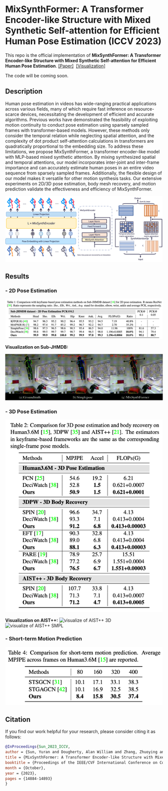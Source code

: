 # MixSynthFormer: A Transformer Encoder-like Structure with Mixed Synthetic Self-attention for Efficient Human Pose Estimation (ICCV 2023)

This repo is the official implementation of **MixSynthFormer: A Transformer Encoder-like Structure with Mixed Synthetic Self-attention for Efficient Human Pose Estimation**. [[Paper]](https://openaccess.thecvf.com/content/ICCV2023/papers/Sun_MixSynthFormer_A_Transformer_Encoder-like_Structure_with_Mixed_Synthetic_Self-attention_for_ICCV_2023_paper.pdf)  [[Visualization]](https://youtu.be/8hkw3H2dlqc?si=noGXL4-uLqMg6GyZ)

The code will be coming soon.

## Description
Human pose estimation in videos has wide-ranging practical applications across various fields, many of which require fast inference on resource-scarce devices, necessitating the development of efficient and accurate algorithms. Previous works have demonstrated the feasibility of exploiting motion continuity to conduct pose estimation using sparsely sampled frames with transformer-based models. However, these methods only consider the temporal relation while neglecting spatial attention, and the complexity of dot product self-attention calculations in transformers are quadratically proportional to the embedding size. To address these limitations, we propose MixSynthFormer, a transformer encoder-like model with MLP-based mixed synthetic attention. By mixing synthesized spatial and temporal attentions, our model incorporates inter-joint and inter-frame importance and can accurately estimate human poses in an entire video sequence from sparsely sampled frames. Additionally, the flexible design of our model makes it versatile for other motion synthesis tasks. Our extensive experiments on 2D/3D pose estimation, body mesh recovery, and motion prediction validate the effectiveness and efficiency of MixSynthFormer.

![model structure](figs/structure.jpg) 


## Results
### - 2D Pose Estimation
![2D results](figs/result_2D.png)

**Visualization on Sub-JHMDB:**

![visualize of Sub-JHMDB 2D](figs/jhmdb_2D_pullup.gif) 


### - 3D Pose Estimation
![2D results](figs/result_3D.png)

**Visualization on AIST++:**
![visualize of AIST++ 3D](figs/aist_3D_jazz_trim.gif) 
![visualize of AIST++ SMPL](figs/aist_smpl_lock.gif) 


### - Short-term Motion Prediction
![short-term prediction results](figs/result_prediction.png)


## Citation
If you find our work helpful for your research, please consider citing it as follows:

```bibtex
@InProceedings{Sun_2023_ICCV, 
author = {Sun, Yuran and Dougherty, Alan William and Zhang, Zhuoying and Choi, Yi King and Wu, Chuan}, 
title = {MixSynthFormer: A Transformer Encoder-like Structure with Mixed Synthetic Self-attention for Efficient Human Pose Estimation}, 
booktitle = {Proceedings of the IEEE/CVF International Conference on Computer Vision (ICCV)}, 
month = {October}, 
year = {2023}, 
pages = {14884-14893}
}
```